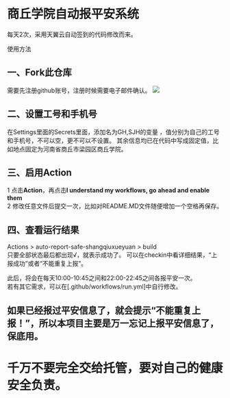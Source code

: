 # 商丘学院自动报平安系统
每天2次，采用天翼云自动签到的代码修改而来。 

使用方法  
## 一、Fork此仓库
需要先注册github账号，注册时候需要电子邮件确认。
![](http://tu.yaohuo.me/imgs/2020/06/f059fe73afb4ef5f.png)
## 二、设置工号和手机号
在Settings里面的Secrets里面，添加名为GH,SJH的变量 ，值分别为自己的工号和手机号，不可以空，更不可以不设置。
其余信息均已在代码中写成固定值，比如地点固定为河南省商丘市梁园区商丘学院。


## 三、启用Action
1 点击**Action**，再点击**I understand my workflows, go ahead and enable them**  
2 修改任意文件后提交一次，比如对README.MD文件随便增加一个空格再保存。

## 四、查看运行结果
Actions > auto-report-safe-shangqiuxueyuan > build  
只要全部状态最后都出现√，就表示成功了。
可以在checkin中看详细结果，“上报成功”或者“不能重复上报”。

此后，将会在每天10:00-10:45之间和22:00-22:45之间各报平安一次。  
若有其它需求，可以在[.github/workflows/run.yml]中自行修改。
##  如果已经报过平安信息了，就会提示“不能重复上报！”，所以本项目主要是万一忘记上报平安信息了，保底用。
# 千万不要完全交给托管，要对自己的健康安全负责。

